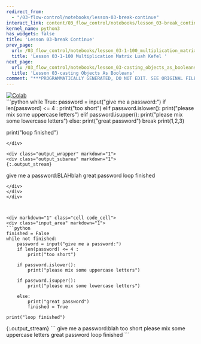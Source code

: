```yaml
---
redirect_from:
  - "/03-flow-control/notebooks/lesson-03-break-continue"
interact_link: content/03_flow_control/notebooks/lesson_03-break_continue.ipynb
kernel_name: python3
has_widgets: false
title: 'Lesson 03-break Continue'
prev_page:
  url: /03_flow_control/notebooks/lesson_03-1-100_multiplication_matrix_Luah_Kefel_.html
  title: 'Lesson 03-1-100 Multiplication Matrix Luah Kefel '
next_page:
  url: /03_flow_control/notebooks/lesson_03-casting_objects_as_booleans.html
  title: 'Lesson 03-casting Objects As Booleans'
comment: "***PROGRAMMATICALLY GENERATED, DO NOT EDIT. SEE ORIGINAL FILES IN /content***"
---
```

<a href="https://colab.research.google.com/github/aviadr1/learn-python/blob/master/live%20class%20demonstrations/lesson%2003%20-%20break%2C%20continue.ipynb" target="_blank">
<img src="https://colab.research.google.com/assets/colab-badge.svg" 
     title="Open this file in Google Colab" alt="Colab"/>
</a>




<div markdown="1" class="cell code_cell">
<div class="input_area" markdown="1">
```python
while True:
    password = input("give me a password:")
    if len(password) <= 4 :
        print("too short")
    elif password.islower():
        print("please mix some uppercase letters")
    elif password.isupper():
        print("please mix some lowercase letters")
    else:
        print("great password")
        break
        print(1,2,3)

print("loop finished")

```
</div>

<div class="output_wrapper" markdown="1">
<div class="output_subarea" markdown="1">
{:.output_stream}
```
give me a password:BLAHblah
great password
loop finished
```
</div>
</div>
</div>



<div markdown="1" class="cell code_cell">
<div class="input_area" markdown="1">
```python
finished = False
while not finished:
    password = input("give me a password:")
    if len(password) <= 4 :
        print("too short")
        
    if password.islower():
        print("please mix some uppercase letters")
        
    if password.isupper():
        print("please mix some lowercase letters")
        
    else:
        print("great password")
        finished = True

print("loop finished")

```
</div>

<div class="output_wrapper" markdown="1">
<div class="output_subarea" markdown="1">
{:.output_stream}
```
give me a password:blah
too short
please mix some uppercase letters
great password
loop finished
```
</div>
</div>
</div>

